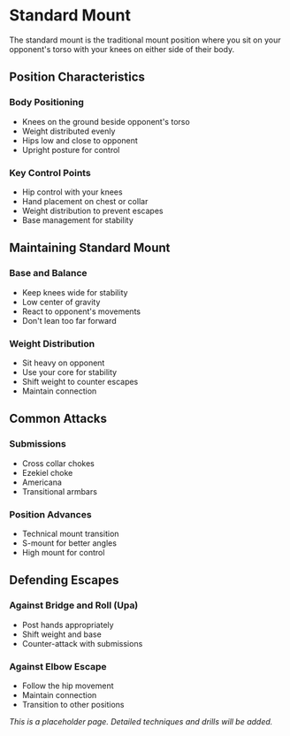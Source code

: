 # Standard Mount

The standard mount is the traditional mount position where you sit on your opponent's torso with your knees on either side of their body.

## Position Characteristics

### Body Positioning
- Knees on the ground beside opponent's torso
- Weight distributed evenly
- Hips low and close to opponent
- Upright posture for control

### Key Control Points
- Hip control with your knees
- Hand placement on chest or collar
- Weight distribution to prevent escapes
- Base management for stability

## Maintaining Standard Mount

### Base and Balance
- Keep knees wide for stability
- Low center of gravity
- React to opponent's movements
- Don't lean too far forward

### Weight Distribution
- Sit heavy on opponent
- Use your core for stability
- Shift weight to counter escapes
- Maintain connection

## Common Attacks

### Submissions
- Cross collar chokes
- Ezekiel choke
- Americana
- Transitional armbars

### Position Advances
- Technical mount transition
- S-mount for better angles
- High mount for control

## Defending Escapes

### Against Bridge and Roll (Upa)
- Post hands appropriately
- Shift weight and base
- Counter-attack with submissions

### Against Elbow Escape
- Follow the hip movement
- Maintain connection
- Transition to other positions

*This is a placeholder page. Detailed techniques and drills will be added.*

